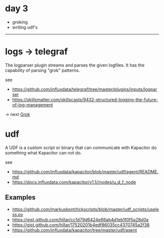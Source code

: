 # day 3

* groking
* writing udf's

----

# logs -> telegraf

The logparser plugin streams and parses the given logfiles.
It has the capability of parsing "grok" patterns.

see
* https://github.com/influxdata/telegraf/tree/master/plugins/inputs/logparser
* https://skillsmatter.com/skillscasts/9432-structured-logging-the-future-of-log-management

-> next [Grok](/TICK/Telegraf/grok.md)

# udf
A UDF is a custom script or binary that can communicate with Kapacitor do something what Kapacitor can not do.

see
* https://github.com/influxdata/kapacitor/blob/master/udf/agent/README.md
* https://docs.influxdata.com/kapacitor/v1.1//nodes/u_d_f_node

## Examples

 * https://github.com/markuskont/tickscripts/blob/master/udf_scripts/useless.py
 * https://gist.github.com/hillar/cc1d79d6424e66ab4d1eb1f0f5a28d0a
 * https://gist.github.com/hillar/17520201b4edf86035cc4370745a2f38
 * https://github.com/influxdata/kapacitor/tree/master/udf/agent
